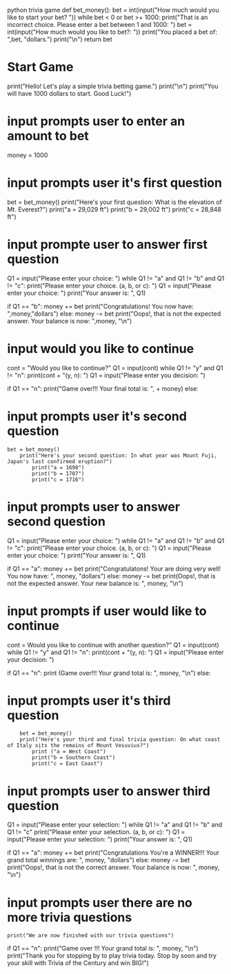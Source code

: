 python trivia game
def bet_money():
    bet = int(input("How much would you like to start your bet?     "))
        while bet < 0 or bet >+ 1000:
            print("That is an incorrect choice. Please enter a bet between 1 and 1000:    ")
            bet = int(input("How much would you like to bet?:     "))
            print("You placed a bet of:   ",bet, "dollars.")
            print("\n")
            return bet

#      Start Game
print("Hello! Let's play a simple trivia betting game.")
print("\n")
print("You will have 1000 dollars to start. Good Luck!")
#      input prompts user to enter an amount to bet

money = 1000

#     input prompts user it's first question
bet = bet_money()
print("Here's your first question: What is the elevation of Mt. Everest?")
print("a = 29,029 ft")
print("b = 29,002 ft")
print("c = 28,848 ft")

#     input prompte user to answer first question
Q1 = input("Please enter your choice:   ")
while Q1 != "a" and Q1 != "b" and Q1 != "c":
    print("Please enter your choice. (a, b, or c):   ")
Q1 = input("Please enter your choice:    ")
    print("Your answer is:   ", Q1)

if Q1 == "b":
    money += bet
        print("Congratulations! You now have:    ",money,"dollars")
    else:
    money -= bet
        print("Oops!, that is not the expected answer. Your balance is now:     ",money,   "\n")

#     input would you like to continue
cont = "Would you like to continue?"
Q1 = input(cont)
while Q1 != "y" and Q1 != "n":
    print(cont + "(y, n):    ")
Q1 = input("Please enter you decision:   ")

if Q1 == "n":
    print("Game over!!! Your final total is:    ", + money)
    else:

#     input prompts user it's second question
    bet = bet_money()
        print("Here's your second question: In what year was Mount Fuji, Japan's last confirmed eruption?")
            print("a = 1698")
            print("b = 1707")
            print("c = 1716")

#     input prompts user to answer second question
Q1 = input("Please enter your choice:   ")
while Q1 != "a" and Q1 != "b" and Q1 != "c":
    print("Please enter your choice.  (a, b, or c):    ")
    Q1 = input("Please enter your choice:   ")
        print("Your answer is:    ", Q1)

if Q1 == "a":
    money += bet
        print("Congratulatons! Your are doing very well! You now have:     ", money, "dollars")
    else:
        money -= bet
            print(Oops!, that is not the expected answer. Your new balance is:     ", money, "\n")

# input prompts if user would like to continue

cont = Would you  like to continue with another question?"
Q1 = input(cont)
while Q1 != "y" and Q1 != "n":
    print(cont + "(y,  n):    ")
    Q1 = input("Please enter your decision:     ")

if Q1 == "n":
    print (Game over!!! Your grand total is:     ", money,  "\n")
else:

#     input prompts user it's third question
        bet = bet_money()
        print("Here's your third and final trivia question: On what coast of Italy sits the remains of Mount Vesuvius?")
            print ("a = West Coast")
            print("b = Southern Coast")
            print("c = East Coast")

#     input prompts user to answer third question
Q1 = input("Please enter your selection:   ")
while Q1 != "a" and Q1 != "b" and Q1 != "c"
    print("Please enter your selection.  (a, b, or c):   ")
    Q1 = input("Please enter your selection:  ")
        print("Your answer is:     ", Q1)

if Q1 == "a":
    money += bet
    print("Congratulations You're a WINNER!!! Your grand total winnings are:     ", money,  "dollars")
else:
    money -= bet
        print("Oops!, that is not the correct answer. Your balance is now:     ", money,  "\n")

#     input prompts user there are no more trivia questions
    print("We are now finished with our trivia questions")

if Q1 == "n":
    print("Game over !!! Your grand total is:     ", money,  "\n")
        print("Thank you for stopping by to play trivia today. Stop by soon and try your skill with Trivia of the Century and win BIG!")
